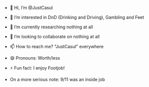 - 👋 Hi, I’m @JustCasul
- 👀 I’m interested in DnD (Drinking and Driving), Gambling and Feet
- 🌱 I’m currently researching nothing at all
- 💞️ I’m looking to collaborate on nothing at all
- 📫 How to reach me? "JustCasul" everywhere
- 😄 Pronouns: Worth/less
- ⚡ Fun fact: I enjoy Footjob!

- On a more serious note: 9/11 was an inside job

<!---
JustCasul/JustCasul is a ✨ special ✨ repository because its `README.md` (this file) appears on your GitHub profile.
You can click the Preview link to take a look at your changes.
--->
